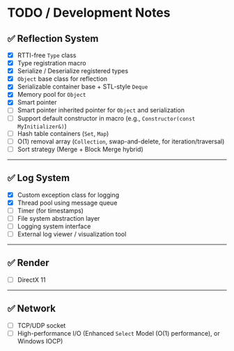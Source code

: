 # TODO / Development Notes

## ✅ Reflection System

-   [x] RTTI-free `Type` class
-   [x] Type registration macro
-   [x] Serialize / Deserialize registered types
-   [x] `Object` base class for reflection
-   [x] Serializable container base + STL-style `Deque`
-   [x] Memory pool for `Object`
-   [x] Smart pointer
-   [ ] Smart pointer inherited pointer for `Object` and serialization
-   [ ] Support default constructor in macro (e.g., `Constructor(const MyInitializer&)`)
-   [ ] Hash table containers (`Set`, `Map`)
-   [ ] O(1) removal array (`Collection`, swap-and-delete, for iteration/traversal)
-   [ ] Sort strategy (Merge + Block Merge hybrid)

---

## ✅ Log System

-   [x] Custom exception class for logging
-   [x] Thread pool using message queue
-   [ ] Timer (for timestamps)
-   [ ] File system abstraction layer
-   [ ] Logging system interface
-   [ ] External log viewer / visualization tool

---

## ✅ Render

-   [ ] DirectX 11

---

## ✅ Network

-   [ ] TCP/UDP socket
-   [ ] High-performance I/O (Enhanced `Select` Model (O(1) performance), or Windows IOCP)

